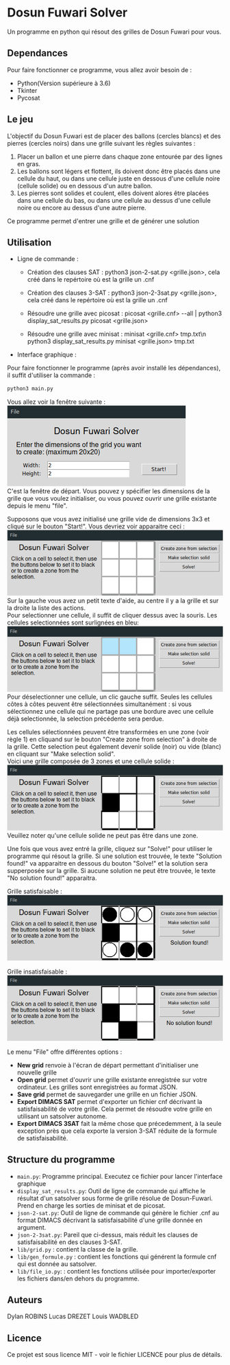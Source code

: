 # Dosun Fuwari Solver

Un programme en python qui résout des grilles de Dosun Fuwari pour vous.

## Dependances

Pour faire fonctionner ce programme, vous allez avoir besoin de :
- Python(Version supérieure à 3.6)
- Tkinter
- Pycosat

## Le jeu

L'objectif du Dosun Fuwari est de placer des ballons (cercles blancs) et des pierres (cercles noirs) dans une grille suivant les règles suivantes :
1. Placer un ballon et une pierre dans chaque zone entourée par des lignes en gras.
2. Les ballons sont légers et flottent, ils doivent donc être placés dans une cellule du haut, ou dans une cellule juste en dessous d'une cellule noire (cellule solide) ou en dessous d'un autre ballon.
3. Les pierres sont solides et coulent, elles doivent alores être placées dans une cellule du bas, ou dans une cellule au dessus d'une cellule noire ou encore au dessus d'une autre pierre.

Ce programme permet d'entrer une grille et de générer une solution

## Utilisation
+ Ligne de commande :

  + Création des clauses SAT : 
python3 json-2-sat.py <grille.json>, cela créé dans le repértoire où est la grille un .cnf
  
  + Création des clauses 3-SAT : 
python3 json-2-3sat.py <grille.json>, cela créé dans le repértoire où est la grille un .cnf
  
  + Résoudre une grille avec picosat : 
picosat <grille.cnf> --all | python3 display_sat_results.py picosat <grille.json>

  + Résoudre une grille avec minisat : 
minisat <grille.cnf> tmp.txt\n
python3 display_sat_results.py minisat <grille.json> tmp.txt

+ Interface graphique :

Pour faire fonctionner le programme (après avoir installé les dépendances), il suffit d'utiliser la commande :
```sh
python3 main.py
```

Vous allez voir la fenêtre suivante :  
![Start screen](img/Start_Frame.png)  
C'est la fenêtre de départ. Vous pouvez y spécifier les dimensions de la grille que vous voulez initialiser, ou vous pouvez ouvrir une grille existante depuis le menu "file".

Supposons que vous avez initialisé une grille vide de dimensions 3x3 et cliqué sur le bouton "Start!". Vous devriez voir apparaitre ceci :  
![Editor - intial state](img/Editor_Frame_init.png)  
Sur la gauche vous avez un petit texte d'aide, au centre il y a la grille et sur la droite la liste des actions.  
Pour selectionner une cellule, il suffit de cliquer dessus avec la souris. Les cellules selectionnées sont surlignées en bleu:  
![Editor - selection](img/Editor_Frame_selection.png)  
Pour déselectionner une cellule, un clic gauche suffit. Seules les cellules côtes à côtes peuvent être sélectionnées simultanément : si vous sélectionnez une cellule qui ne partage pas une bordure avec une cellule déjà selectionnée, la selection précédente sera perdue.

Les cellules sélectionnées peuvent être transformées en une zone (voir règle 1) en cliquand sur le bouton "Create zone from selection" à droite de la grille. Cette selection peut également devenir solide (noir) ou vide (blanc) en cliquant sur "Make selection solid".  
Voici une grille composée de 3 zones et une cellule solide :  
![Editor - example grid](img/Editor_Frame_example_grid.png)  
Veuillez noter qu'une cellule solide ne peut pas être dans une zone.

Une fois que vous avez entré la grille, cliquez sur "Solve!" pour utiliser le programme qui résout la grille. Si une solution est trouvée, le texte "Solution found!" va apparaitre en dessous du bouton "Solve!" et la solution sera supperposée sur la grille. Si aucune solution ne peut être trouvée, le texte "No solution found!" apparaitra.

Grille satisfaisable :  
![Editor - satisfiable grid](img/Editor_Frame_sat.png)

Grille insatisfaisable :  
![Editor - unsatisfiable grid](img/Editor_Frame_unsat.png)

Le menu "File" offre différentes options :
- **New grid** renvoie à l'écran de départ permettant d'initialiser une nouvelle grille
- **Open grid** permet d'ouvrir une grille existante enregistrée sur votre ordinateur. Les grilles sont enregistrées au format JSON.
- **Save grid** permet de sauvegarder une grille en un fichier JSON.
- **Export DIMACS SAT** permet d'exporter un fichier cnf décrivant la satisfaisabilité de votre grille. Cela permet de résoudre votre grille en utilisant un satsolver autonome.
- **Export DIMACS 3SAT** fait la même chose que précedemment, à la seule exception près que cela exporte la version 3-SAT réduite de la formule de satisfaisabilité.

## Structure du programme
- `main.py`: Programme principal. Executez ce fichier pour lancer l'interface graphique
- `display_sat_results.py`: Outil de ligne de commande qui affiche le résultat d'un satsolver sous forme de grille résolue de Dosun-Fuwari. Prend en charge les sorties de minisat et de picosat.
- `json-2-sat.py`: Outil de ligne de commande qui génère le fichier .cnf au format DIMACS décrivant la satisfaisabilité d'une grille donnée en argument.
- `json-2-3sat.py`: Pareil que ci-dessus, mais réduit les clauses de satisfaisabilité en des clauses 3-SAT.
- `lib/grid.py` : contient la classe de la grille.
- `lib/gen_formule.py` : contient les fonctions qui générent la formule cnf qui est donnée au satsolver.
- `lib/file_io.py`: : contient les fonctions utilisée pour importer/exporter les fichiers dans/en dehors du programme.

## Auteurs
Dylan ROBINS
Lucas DREZET
Louis WADBLED

## Licence
Ce projet est sous licence MIT - voir le fichier LICENCE pour plus de détails. 
